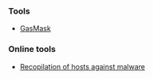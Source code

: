 ### Tools
* [GasMask](https://github.com/2ndalpha/gasmask)

### Online tools
* [Recopilation of hosts against malware](https://github.com/StevenBlack/hosts)
